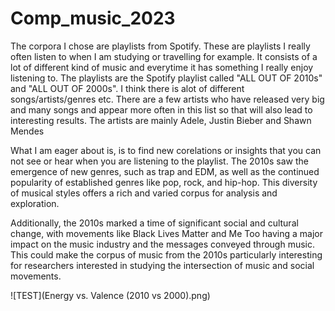 # Comp_music_2023

The corpora I chose are playlists from Spotify. These are playlists I really often listen to when I am studying or travelling for example. It consists of a lot of different kind of music and everytime it has something I really enjoy listening to. The playlists are the Spotify playlist called "ALL OUT OF 2010s" and "ALL OUT OF 2000s". I think there is alot of different songs/artists/genres etc. There are a few artists who have released very big and many songs and appear more often in this list so that will also lead to interesting results. The artists are mainly Adele, Justin Bieber and Shawn Mendes

What I am eager about is, is to find new corelations or insights that you can not see or hear when you are listening to the playlist. The 2010s saw the emergence of new genres, such as trap and EDM, as well as the continued popularity of established genres like pop, rock, and hip-hop. This diversity of musical styles offers a rich and varied corpus for analysis and exploration.

Additionally, the 2010s marked a time of significant social and cultural change, with movements like Black Lives Matter and Me Too having a major impact on the music industry and the messages conveyed through music. This could make the corpus of music from the 2010s particularly interesting for researchers interested in studying the intersection of music and social movements.

![TEST](Energy vs. Valence (2010 vs 2000).png)
